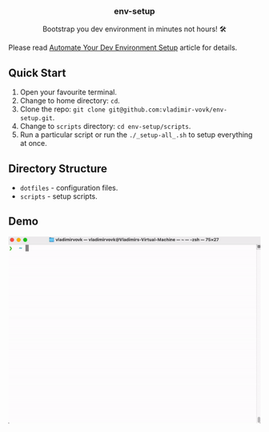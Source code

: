 <h3 align="center">
env-setup
</h3>

<p align="center">
Bootstrap you dev environment in minutes not hours! 🛠️
</p>

Please read [Automate Your Dev Environment Setup](https://dev.to/vladimirvovk/why-our-dev-setup-sucks-il1) article for details.

## Quick Start

1. Open your favourite terminal.
2. Change to home directory: `cd`.
3. Clone the repo: `git clone git@github.com:vladimir-vovk/env-setup.git`.
4. Change to `scripts` directory: `cd env-setup/scripts`.
5. Run a particular script or run the `./_setup-all_.sh` to setup everything at once.

## Directory Structure

- `dotfiles` - configuration files.
- `scripts` - setup scripts.

## Demo

<img src="./screen.gif" width="600"></img>
